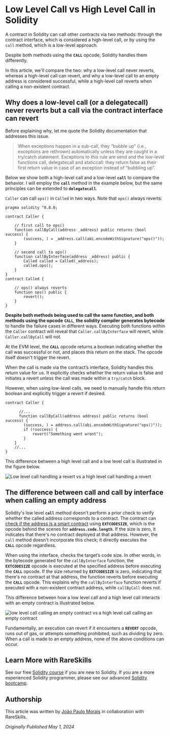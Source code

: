 # Low Level Call vs High Level Call in Solidity

A contract in Solidity can call other contracts via two methods: through the contract interface, which is considered a high-level call, or by using the `call` method, which is a low-level approach.

Despite both methods using the **`CALL`** opcode, Solidity handles them differently.

In this article, we'll compare the two: why a low-level call never reverts, whereas a high-level call can revert, and why a low-level call to an empty address is considered successful, while a high-level call reverts when calling a non-existent contract.

## Why does a low-level call (or a delegatecall) never reverts but a call via the contract interface can revert

Before explaining why, let me quote the Solidity documentation that addresses this issue.

> When exceptions happen in a sub-call, they “bubble up” (i.e., exceptions are rethrown) automatically unless they are caught in a try/catch statement. Exceptions to this rule are send and the low-level functions call, delegatecall and staticcall: they return false as their first return value in case of an exception instead of “bubbling up”.

Below we show both a high-level call and a low-level **`call`** to compare the behavior. I will employ the **`call`** method in the example below, but the same principles can be extended to **`delegatecall`**.

`Caller` can call `ops()` in `Called` in two ways. Note that `ops()` always reverts:

```solidity!
pragma solidity ^0.8.0;

contract Caller {

    // first call to ops()
    function callByCall(address _address) public returns (bool success) {
        (success, ) = _address.call(abi.encodeWithSignature("ops()"));
    }

    // second call to ops()
    function callByInterface(address _address) public {
        Called called = Called(_address);
        called.ops();
    }
}
contract Called {

    // ops() always reverts
    function ops() public {
        revert();
    }
}
```

**Despite both methods being used to call the same function, and both methods using the opcode** **`CALL`**, **the solidity compiler generates bytecode** to handle the failure cases in different ways. Executing both functions within the `Caller` contract will reveal that `Caller.callByInterface` will revert, while `Caller.callByCall` will not.

At the EVM level, the **`CALL`** opcode returns a boolean indicating whether the call was successful or not, and places this return on the stack. The opcode itself doesn't trigger the revert.

When the call is made via the contract’s interface, Solidity handles this return value for us. It explicitly checks whether the return value is false and initiates a revert unless the call was made within a `try/catch` block.

However, when using low-level calls, we need to manually handle this return boolean and explicitly trigger a revert if desired.

```solidity!
contract Caller {

      //...
      function callByCall(address address) public returns (bool success) {
        (success, ) = address.call(abi.encodeWithSignature("ops()"));
        if (!success) {
            revert("Something went wront");
        }
    }
    //...
}
```

This difference between a high level call and a low level call is illustrated in the figure below.

![Low level call handling a revert vs a high level call handling a revert](https://static.wixstatic.com/media/935a00_e48b1ce51e9f40a3a1641c1e7d0009d9~mv2.png/v1/fill/w_455,h_514,al_c,q_85,usm_0.66_1.00_0.01,enc_auto/935a00_e48b1ce51e9f40a3a1641c1e7d0009d9~mv2.png)

## The difference between call and call by interface when calling an empty address

Solidity's low level **`call`** method doesn't perform a prior check to verify whether the called address corresponds to a contract. The contract can [check if the address is a smart contract](https://www.rareskills.io/post/solidity-code-length) using **`EXTCODESIZE`**, which is the opcode behind the scenes for **`address.code.length`**. If the size is zero, it indicates that there's no contract deployed at that address. However, the `call` method doesn't incorporate this check; it directly executes the **`CALL`** opcode regardless.

When using the interface, checks the target’s code size. In other words, in the bytecode generated for the `callByInterface` function, the **`EXTCODESIZE`** opcode is executed at the specified address before executing the **`CALL`** opcode. If the size returned by **`EXTCODESIZE`** is zero, indicating that there's no contract at that address, the function reverts before executing the **`CALL`** opcode. This explains why the `callByInterface` function reverts if executed with a non-existent contract address, while `callByCall` does not.

This difference between how a low level call and a high level call interacts with an empty contract is illustrated below.

![low level call calling an empty contract vs a high level call calling an empty contract](https://static.wixstatic.com/media/935a00_40eac90b8e0f4d72be51f31720c970c3~mv2.png/v1/fill/w_494,h_630,al_c,q_85,usm_0.66_1.00_0.01,enc_auto/935a00_40eac90b8e0f4d72be51f31720c970c3~mv2.png)


Fundamentally, an execution can revert if it encounters a **`REVERT`** opcode, runs out of gas, or attempts something prohibited, such as dividing by zero. When a call is made to an empty address, none of the above conditions can occur.

## Learn More with RareSkills

See our free [Solidity course](https://www.rareskills.io/learn-solidity) if you are new to Solidity. If you are a more experienced Solidity programmer, please see our advanced [Solidity bootcamp](https://www.rareskills.io/solidity-bootcamp).

## Authorship

This article was written by [João Paulo Morais](https://www.linkedin.com/in/jpmorais/) in collaboration with RareSkills.

 
 *Originally Published May 1, 2024*